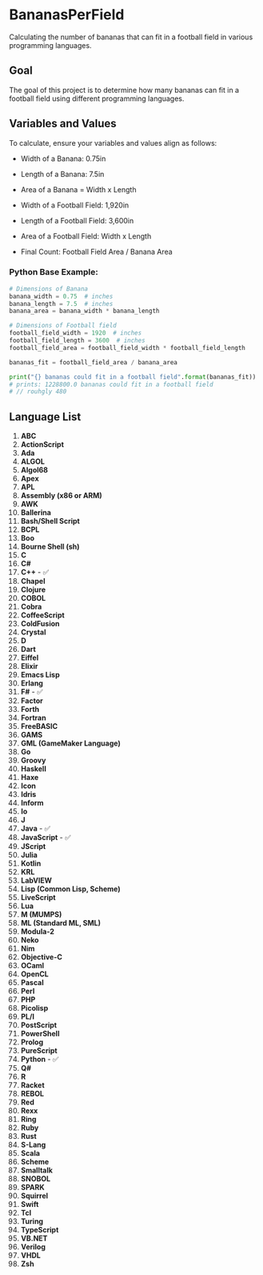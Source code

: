 # BananasPerField

Calculating the number of bananas that can fit in a football field in various programming languages.

## Goal
The goal of this project is to determine how many bananas can fit in a football field using different programming languages.

## Variables and Values
To calculate, ensure your variables and values align as follows:

- Width of a Banana: 0.75in
- Length of a Banana: 7.5in
- Area of a Banana = Width x Length

- Width of a Football Field: 1,920in
- Length of a Football Field: 3,600in
- Area of a Football Field: Width x Length

- Final Count: Football Field Area / Banana Area

### Python Base Example:

```python
# Dimensions of Banana
banana_width = 0.75  # inches
banana_length = 7.5  # inches
banana_area = banana_width * banana_length

# Dimensions of Football field
football_field_width = 1920  # inches
football_field_length = 3600  # inches
football_field_area = football_field_width * football_field_length

bananas_fit = football_field_area / banana_area

print("{} bananas could fit in a football field".format(bananas_fit))
# prints: 1228800.0 bananas could fit in a football field
# // rouhgly 480
```
## Language List

1. **ABC**
2. **ActionScript**
3. **Ada**
4. **ALGOL**
5. **Algol68**
6. **Apex**
7. **APL**
8. **Assembly (x86 or ARM)**
9. **AWK**
10. **Ballerina**
11. **Bash/Shell Script**
12. **BCPL**
13. **Boo**
14. **Bourne Shell (sh)**
15. **C**
16. **C#**
17. **C++** - ✅
18. **Chapel**
19. **Clojure**
20. **COBOL**
21. **Cobra**
22. **CoffeeScript**
23. **ColdFusion**
24. **Crystal**
25. **D**
26. **Dart**
27. **Eiffel**
28. **Elixir**
29. **Emacs Lisp**
30. **Erlang**
31. **F#** - ✅
32. **Factor**
33. **Forth**
34. **Fortran**
35. **FreeBASIC**
36. **GAMS**
37. **GML (GameMaker Language)**
38. **Go**
39. **Groovy**
40. **Haskell**
41. **Haxe**
42. **Icon**
43. **Idris**
44. **Inform**
45. **Io**
46. **J**
47. **Java** - ✅
48. **JavaScript** - ✅
49. **JScript**
50. **Julia**
51. **Kotlin**
52. **KRL**
53. **LabVIEW**
54. **Lisp (Common Lisp, Scheme)**
55. **LiveScript**
56. **Lua**
57. **M (MUMPS)**
58. **ML (Standard ML, SML)**
59. **Modula-2**
60. **Neko**
61. **Nim**
62. **Objective-C**
63. **OCaml**
64. **OpenCL**
65. **Pascal**
66. **Perl**
67. **PHP**
68. **Picolisp**
69. **PL/I**
70. **PostScript**
71. **PowerShell**
72. **Prolog**
73. **PureScript**
74. **Python** - ✅
75. **Q#**
76. **R**
77. **Racket**
78. **REBOL**
79. **Red**
80. **Rexx**
81. **Ring**
82. **Ruby**
83. **Rust**
84. **S-Lang**
85. **Scala**
86. **Scheme**
87. **Smalltalk**
88. **SNOBOL**
89. **SPARK**
90. **Squirrel**
91. **Swift**
92. **Tcl**
93. **Turing**
94. **TypeScript**
95. **VB.NET**
96. **Verilog**
97. **VHDL**
98. **Zsh**

